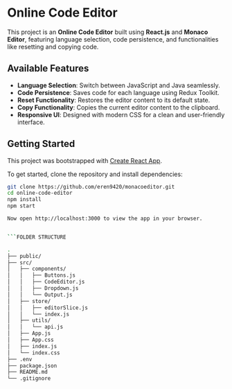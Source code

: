 # Online Code Editor

This project is an **Online Code Editor** built using **React.js** and **Monaco Editor**, featuring language selection, code persistence, and functionalities like resetting and copying code.

## Available Features

- **Language Selection**: Switch between JavaScript and Java seamlessly.
- **Code Persistence**: Saves code for each language using Redux Toolkit.
- **Reset Functionality**: Restores the editor content to its default state.
- **Copy Functionality**: Copies the current editor content to the clipboard.
- **Responsive UI**: Designed with modern CSS for a clean and user-friendly interface.

## Getting Started

This project was bootstrapped with [Create React App](https://github.com/facebook/create-react-app).

To get started, clone the repository and install dependencies:

```bash
git clone https://github.com/eren9420/monacoeditor.git
cd online-code-editor
npm install
npm start

Now open http://localhost:3000 to view the app in your browser.


```FOLDER STRUCTURE

.
├── public/                 
├── src/                   
│   ├── components/         
│   │   ├── Buttons.js     
│   │   ├── CodeEditor.js   
│   │   ├── Dropdown.js     
│   │   └── Output.js       
│   ├── store/              
│   │   ├── editorSlice.js  
│   │   └── index.js       
│   ├── utils/              
│   │   └── api.js          
│   ├── App.js              
│   ├── App.css             
│   ├── index.js            
│   └── index.css          
├── .env                    
├── package.json            
├── README.md               
└── .gitignore              

